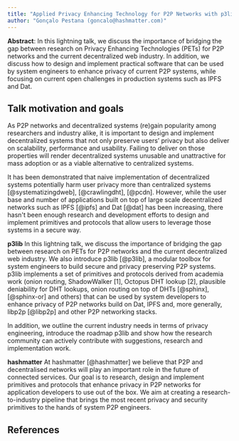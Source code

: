 ```yaml
---
title: "Applied Privacy Enhancing Technology for P2P Networks with p3lib"
author: "Gonçalo Pestana (goncalo@hashmatter.com)"
---
```


**Abstract**: In this lightning talk, we discuss the importance of bridging the
gap between research on Privacy Enhancing Technologies (PETs) for P2P networks
and the current decentralized web industry. In addition, we discuss how to 
design and implement practical software that can be used by system engineers to 
enhance privacy of current P2P systems, while focusing on current open
challenges in production systems such as IPFS and Dat.

## Talk motivation and goals

As P2P networks and decentralized systems (re)gain popularity among researchers
and industry alike, it is important to design and implement
decentralized systems that not only preserve users’ privacy but also deliver
on scalability, performance and usability. Failing to deliver on those
properties will render decentralized systems unusable and unattractive for
mass adoption or as a viable alternative to centralized systems.

It has been demonstrated that naive implementation of decentralized
systems potentially harm user privacy more than centralized systems [@systematizingdweb], 
[@crawlingdht], [@pcdn]. However, while the user base and number of
applications built on top of large scale
decentralized networks such as IPFS [@ipfs] and Dat [@dat] has been increasing, 
there hasn't been enough research and development efforts to design and implement
primitives and protocols that allow users to leverage those systems in a secure
way.

**p3lib** In this lightning talk, we discuss the importance of bridging the
gap between research on PETs for P2P networks
and the current decentralized web industry. We also introduce p3lib [@p3lib], 
a modular toolbox for system engineers to
build secure and privacy preserving P2P systems. p3lib implements a set of primitives and
protocols derived from academia work (onion routing, ShadowWalker [1], Octopus
DHT lookup [2], plausible deniability for DHT lookups, onion routing on top of
DHTs [@sphinx], [@sphinx-or] and others) that can be
used by system developers to enhance privacy of P2P networks build on Dat, IPFS
and, more generally, libp2p [@libp2p] and other P2P networking stacks.

In addition, we outline the current industry needs in terms of privacy engineering, 
introduce the roadmap p3lib and show how the research community can actively
contribute with suggestions, research and implementation work.

**hashmatter** At hashmatter [@hashmatter] we believe that P2P and decentralised
networks will play an important role in the future of connected services. Our
goal is to research, design and implement primitives and protocols that enhance
privacy in P2P networks for application developers to use out of the box. We aim
at creating a research-to-industry pipeline that brings the most recent privacy
and security primitives to the hands of system P2P engineers.



## References


